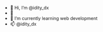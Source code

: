 - 👋 Hi, I’m @idity_dx
- 👀 
- 🌱 I’m currently learning web development
- 📫 @idity_dx

<!---
adii4491/adii4491 is a ✨ special ✨ repository because its `README.md` (this file) appears on your GitHub profile.
You can click the Preview link to take a look at your changes.
--->
